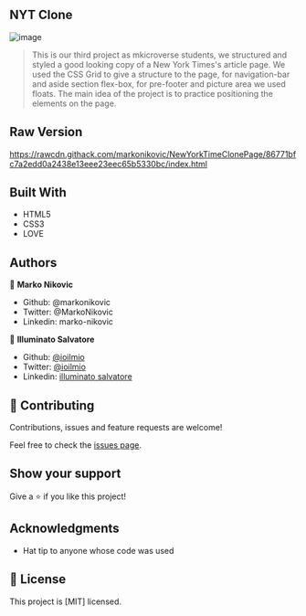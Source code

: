 ## NYT Clone

![image](https://user-images.githubusercontent.com/45266473/75916367-80d81800-5e58-11ea-8dda-d683474cdf70.png)


> This is our third project as mkicroverse students, we structured and styled a good looking copy of a New York Times's article page.
We used the CSS Grid to give a structure to the page, for navigation-bar and aside section flex-box, for pre-footer and picture area we used floats. The main idea of the project is to practice positioning the elements on the page.

## Raw Version
https://rawcdn.githack.com/markonikovic/NewYorkTimeClonePage/86771bfc7a2edd0a2438e13eee23eec65b5330bc/index.html


## Built With

- HTML5
- CSS3
- LOVE

## Authors

👤 **Marko Nikovic**

- Github: @markonikovic
- Twitter: @MarkoNikovic
- Linkedin: marko-nikovic


👤 **Illuminato Salvatore**

- Github: [@ioilmio](https://github.com/ioilmio)
- Twitter: [@ioilmio](https://twitter.com/ioilmio)
- Linkedin: [illuminato salvatore](https://www.linkedin.com/in/illuminato-salvatore)

## 🤝 Contributing

Contributions, issues and feature requests are welcome!

Feel free to check the [issues page](issues/).

## Show your support

Give a ⭐️ if you like this project!

## Acknowledgments

- Hat tip to anyone whose code was used

## 📝 License

This project is [MIT] licensed.
